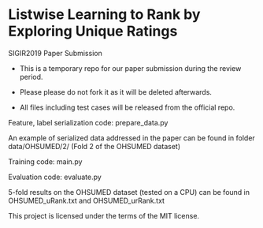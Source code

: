 # Listwise Learning to Rank by Exploring Unique Ratings
SIGIR2019 Paper Submission

- This is a temporary repo for our paper submission during the review period. 

- Please please do not fork it as it will be deleted afterwards. 

- All files including test cases will be released from the official repo.

Feature, label serialization code: prepare_data.py

An example of serialized data addressed in the paper can be found in folder data/OHSUMED/2/ (Fold 2 of the OHSUMED dataset)

Training code: main.py

Evaluation code: evaluate.py

5-fold results on the OHSUMED dataset (tested on a CPU) can be found in OHSUMED_uRank.txt and OHSUMED_urRank.txt



This project is licensed under the terms of the MIT license.
